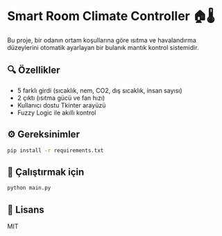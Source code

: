 # Smart Room Climate Controller 🏠🌡️

Bu proje, bir odanın ortam koşullarına göre ısıtma ve havalandırma düzeylerini otomatik ayarlayan bir bulanık mantık kontrol sistemidir.

## 🔍 Özellikler

- 5 farklı girdi (sıcaklık, nem, CO2, dış sıcaklık, insan sayısı)
- 2 çıktı (ısıtma gücü ve fan hızı)
- Kullanıcı dostu Tkinter arayüzü
- Fuzzy Logic ile akıllı kontrol

## ⚙️ Gereksinimler

```bash
pip install -r requirements.txt
```

## 🚀 Çalıştırmak için

```bash
python main.py
```

## 📄 Lisans

MIT
